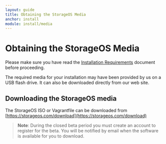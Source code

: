 ```yaml
---
layout: guide
title: Obtaining the StorageOS Media
anchor: install
module: install/media
---
```


# Obtaining the StorageOS Media
Please make sure you have read the [Installation Requirements](deployment.html) document before proceeding.

The required media for your installation may have been provided by us on a USB flash drive. It can also be downloaded directly from our web site.

## <a name="Downloading"></a> Downloading the StorageOS media
The StorageOS ISO or Vagrantfile can be downloaded from [https://storageos.com/download](https://storageos.com/download)

>**Note**: During the closed beta period you must create an account to register for the beta.  You will be notified by
> email when the software is available for you to download.
